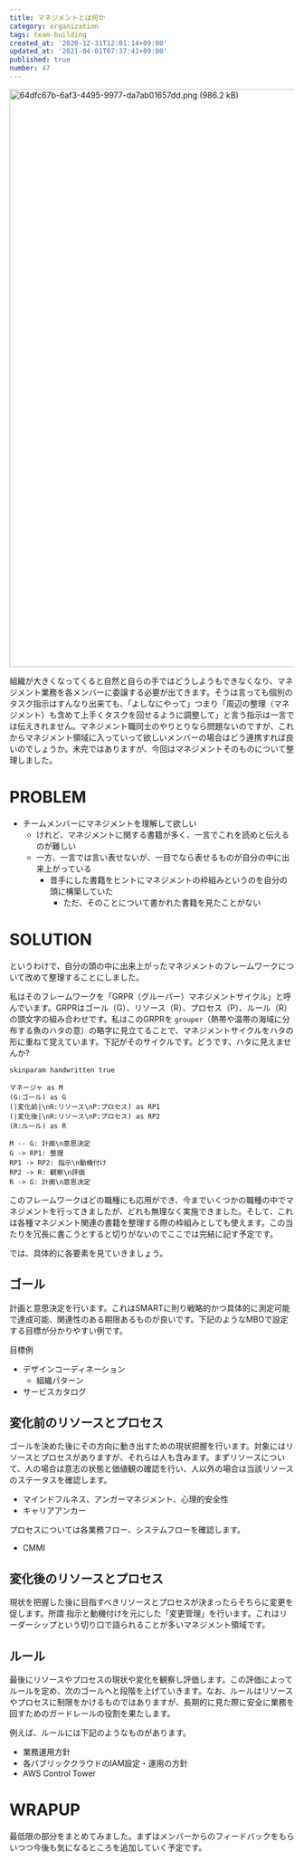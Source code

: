 ```yaml
---
title: マネジメントとは何か
category: organization
tags: team-building
created_at: '2020-12-31T12:01:14+09:00'
updated_at: '2021-04-01T07:37:41+09:00'
published: true
number: 47
---
```


<img width="1022" alt="64dfc67b-6af3-4495-9977-da7ab01657dd.png (986.2 kB)" src="https://img.esa.io/uploads/production/attachments/16651/2021/01/30/97367/8ac007e9-54f6-4909-b4e5-5068addb8466.png">

組織が大きくなってくると自然と自らの手ではどうしようもできなくなり、マネジメント業務を各メンバーに委譲する必要が出てきます。そうは言っても個別のタスク指示はすんなり出来ても、「よしなにやって」つまり「周辺の整理（マネジメント）も含めて上手くタスクを回せるように調整して」と言う指示は一言では伝えきれません。マネジメント職同士のやりとりなら問題ないのですが、これからマネジメント領域に入っていって欲しいメンバーの場合はどう連携すれば良いのでしょうか。未完ではありますが、今回はマネジメントそのものについて整理しました。

# PROBLEM
- チームメンバーにマネジメントを理解して欲しい
    - けれど、マネジメントに関する書籍が多く、一言でこれを読めと伝えるのが難しい
    - 一方、一言では言い表せないが、一目でなら表せるものが自分の中に出来上がっている
        - 昔手にした書籍をヒントにマネジメントの枠組みというのを自分の頭に構築していた
            - ただ、そのことについて書かれた書籍を見たことがない

# SOLUTION
というわけで、自分の頭の中に出来上がったマネジメントのフレームワークについて改めて整理することにしました。

私はそのフレームワークを「GRPR（グルーパー）マネジメントサイクル」と呼んでいます。GRPRはゴール（G）、リソース（R）、プロセス（P）、ルール（R）の頭文字の組み合わせです。私はこのGRPRを `grouper`（熱帯や温帯の海域に分布する魚のハタの意）の略字に見立てることで、マネジメントサイクルをハタの形に重ねて覚えています。下記がそのサイクルです。どうです、ハタに見えませんか?

```uml
skinparam handwritten true

マネージャ as M
(G:ゴール) as G
(|変化前|\nR:リソース\nP:プロセス) as RP1
(|変化後|\nR:リソース\nP:プロセス) as RP2
(R:ルール) as R

M -- G: 計画\n意思決定
G -> RP1: 整理
RP1 -> RP2: 指示\n動機付け
RP2 -> R: 観察\n評価
R -> G: 計画\n意思決定
```

このフレームワークはどの職種にも応用ができ、今までいくつかの職種の中でマネジメントを行ってきましたが、どれも無理なく実施できました。そして、これは各種マネジメント関連の書籍を整理する際の枠組みとしても使えます。この当たりを冗長に書こうとすると切りがないのでここでは完結に記す予定です。

では、具体的に各要素を見ていきましょう。

## ゴール
計画と意思決定を行います。これはSMARTに則り戦略的かつ具体的に測定可能で達成可能、関連性のある期限あるものが良いです。下記のようなMBOで設定する目標が分かりやすい例です。

目標例
- デザインコーディネーション
    - 組織パターン
- サービスカタログ

## 変化前のリソースとプロセス
ゴールを決めた後にその方向に動き出すための現状把握を行います。対象にはリソースとプロセスがありますが、それらは人も含みます。まずリソースについて、人の場合は意志の状態と価値観の確認を行い、人以外の場合は当該リソースのステータスを確認します。

- マインドフルネス、アンガーマネジメント、心理的安全性
- キャリアアンカー

プロセスについては各業務フロー、システムフローを確認します。

- CMMI

## 変化後のリソースとプロセス
現状を把握した後に目指すべきリソースとプロセスが決まったらそちらに変更を促します。所謂 指示と動機付けを元にした「変更管理」を行います。これはリーダーシップという切り口で語られることが多いマネジメント領域です。

## ルール
最後にリソースやプロセスの現状や変化を観察し評価します。この評価によってルールを定め、次のゴールへと段階を上げていきます。なお、ルールはリソースやプロセスに制限をかけるものではありますが、長期的に見た際に安全に業務を回すためのガードレールの役割を果たします。

例えば、ルールには下記のようなものがあります。

- 業務運用方針
- 各パブリッククラウドのIAM設定・運用の方針
- AWS Control Tower

# WRAPUP
最低限の部分をまとめてみました。まずはメンバーからのフィードバックをもらいつつ今後も気になるところを追加していく予定です。
